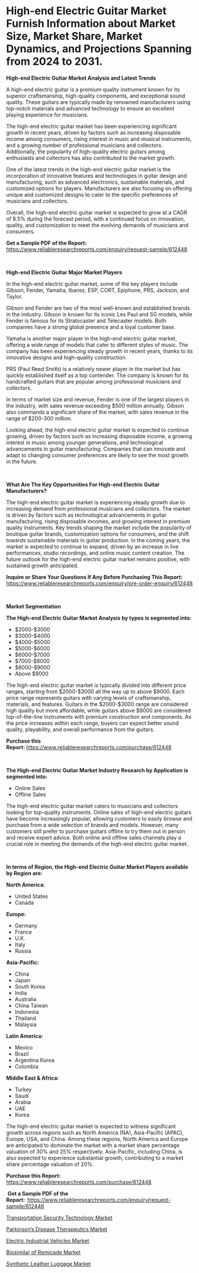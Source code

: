<p><h1>High-end Electric Guitar Market Furnish Information about Market Size, Market Share, Market Dynamics, and Projections Spanning from 2024 to 2031.</h1></p><p><strong>High-end Electric Guitar Market Analysis and Latest Trends</strong></p>
<p><p>A high-end electric guitar is a premium quality instrument known for its superior craftsmanship, high-quality components, and exceptional sound quality. These guitars are typically made by renowned manufacturers using top-notch materials and advanced technology to ensure an excellent playing experience for musicians.</p><p>The high-end electric guitar market has been experiencing significant growth in recent years, driven by factors such as increasing disposable income among consumers, rising interest in music and musical instruments, and a growing number of professional musicians and collectors. Additionally, the popularity of high-quality electric guitars among enthusiasts and collectors has also contributed to the market growth.</p><p>One of the latest trends in the high-end electric guitar market is the incorporation of innovative features and technologies in guitar design and manufacturing, such as advanced electronics, sustainable materials, and customized options for players. Manufacturers are also focusing on offering unique and customized designs to cater to the specific preferences of musicians and collectors.</p><p>Overall, the high-end electric guitar market is expected to grow at a CAGR of 8.5% during the forecast period, with a continued focus on innovation, quality, and customization to meet the evolving demands of musicians and consumers.</p></p>
<p><strong>Get a Sample PDF of the Report:&nbsp;</strong> <a href="https://www.reliableresearchreports.com/enquiry/request-sample/612448">https://www.reliableresearchreports.com/enquiry/request-sample/612448</a></p>
<p>&nbsp;</p>
<p><strong>High-end Electric Guitar Major Market Players</strong></p>
<p><p>In the high-end electric guitar market, some of the key players include Gibson, Fender, Yamaha, Ibanez, ESP, CORT, Epiphone, PRS, Jackson, and Taylor. </p><p>Gibson and Fender are two of the most well-known and established brands in the industry. Gibson is known for its iconic Les Paul and SG models, while Fender is famous for its Stratocaster and Telecaster models. Both companies have a strong global presence and a loyal customer base.</p><p>Yamaha is another major player in the high-end electric guitar market, offering a wide range of models that cater to different styles of music. The company has been experiencing steady growth in recent years, thanks to its innovative designs and high-quality construction.</p><p>PRS (Paul Reed Smith) is a relatively newer player in the market but has quickly established itself as a top contender. The company is known for its handcrafted guitars that are popular among professional musicians and collectors.</p><p>In terms of market size and revenue, Fender is one of the largest players in the industry, with sales revenue exceeding $500 million annually. Gibson also commands a significant share of the market, with sales revenue in the range of $200-300 million.</p><p>Looking ahead, the high-end electric guitar market is expected to continue growing, driven by factors such as increasing disposable income, a growing interest in music among younger generations, and technological advancements in guitar manufacturing. Companies that can innovate and adapt to changing consumer preferences are likely to see the most growth in the future.</p></p>
<p>&nbsp;</p>
<p><strong>What Are The Key Opportunities For High-end Electric Guitar Manufacturers?</strong></p>
<p><p>The high-end electric guitar market is experiencing steady growth due to increasing demand from professional musicians and collectors. The market is driven by factors such as technological advancements in guitar manufacturing, rising disposable incomes, and growing interest in premium quality instruments. Key trends shaping the market include the popularity of boutique guitar brands, customization options for consumers, and the shift towards sustainable materials in guitar production. In the coming years, the market is expected to continue to expand, driven by an increase in live performances, studio recordings, and online music content creation. The future outlook for the high-end electric guitar market remains positive, with sustained growth anticipated.</p></p>
<p><strong>Inquire or Share Your Questions If Any Before Purchasing This Report:</strong> <a href="https://www.reliableresearchreports.com/enquiry/pre-order-enquiry/612448">https://www.reliableresearchreports.com/enquiry/pre-order-enquiry/612448</a></p>
<p>&nbsp;</p>
<p><strong>Market Segmentation</strong></p>
<p><strong>The High-end Electric Guitar Market Analysis by types is segmented into:</strong></p>
<p><ul><li>$2000-$3000</li><li>$3000-$4000</li><li>$4000-$5000</li><li>$5000-$6000</li><li>$6000-$7000</li><li>$7000-$8000</li><li>$8000-$9000</li><li>Above $9000</li></ul></p>
<p><p>The high-end electric guitar market is typically divided into different price ranges, starting from $2000-$3000 all the way up to above $9000. Each price range represents guitars with varying levels of craftsmanship, materials, and features. Guitars in the $2000-$3000 range are considered high quality but more affordable, while guitars above $9000 are considered top-of-the-line instruments with premium construction and components. As the price increases within each range, buyers can expect better sound quality, playability, and overall performance from the guitars.</p></p>
<p><strong>Purchase this Report:&nbsp;</strong><a href="https://www.reliableresearchreports.com/purchase/612448">https://www.reliableresearchreports.com/purchase/612448</a></p>
<p>&nbsp;</p>
<p><strong>The High-end Electric Guitar Market Industry Research by Application is segmented into:</strong></p>
<p><ul><li>Online Sales</li><li>Offline Sales</li></ul></p>
<p><p>The high-end electric guitar market caters to musicians and collectors looking for top-quality instruments. Online sales of high-end electric guitars have become increasingly popular, allowing customers to easily browse and purchase from a wide selection of brands and models. However, many customers still prefer to purchase guitars offline to try them out in person and receive expert advice. Both online and offline sales channels play a crucial role in meeting the demands of the high-end electric guitar market.</p></p>
<p>&nbsp;</p>
<p><strong>In terms of Region, the High-end Electric Guitar Market Players available by Region are:</strong></p>
<p>
    <p> <strong> North America: </strong>
        <ul>
            <li>United States</li>
            <li>Canada</li>
        </ul>
        </p> 
    <p> <strong> Europe: </strong>
        <ul>
            <li>Germany</li>
            <li>France</li>
            <li>U.K.</li>
            <li>Italy</li>
            <li>Russia</li>
        </ul>
        </p> 
    <p> <strong> Asia-Pacific: </strong>
        <ul>
            <li>China</li>
            <li>Japan</li>
            <li>South Korea</li>
            <li>India</li>
            <li>Australia</li>
            <li>China Taiwan</li>
            <li>Indonesia</li>
            <li>Thailand</li>
            <li>Malaysia</li>
        </ul>
        </p> 
    <p> <strong> Latin America: </strong>
        <ul>
            <li>Mexico</li>
            <li>Brazil</li>
            <li>Argentina Korea</li>
            <li>Colombia</li>
        </ul>
        </p> 
    <p> <strong> Middle East & Africa: </strong>
        <ul>
            <li>Turkey</li>
            <li>Saudi</li>
            <li>Arabia</li>
            <li>UAE</li>
            <li>Korea</li>
        </ul>
    </p>
    </p>
<p><p>The high-end electric guitar market is expected to witness significant growth across regions such as North America (NA), Asia-Pacific (APAC), Europe, USA, and China. Among these regions, North America and Europe are anticipated to dominate the market with a market share percentage valuation of 30% and 25% respectively. Asia-Pacific, including China, is also expected to experience substantial growth, contributing to a market share percentage valuation of 20%.</p></p>
<p><strong>Purchase this Report: </strong><a href="https://www.reliableresearchreports.com/purchase/612448">https://www.reliableresearchreports.com/purchase/612448</a></p>
<p>&nbsp;<strong>Get a Sample PDF of the Report:&nbsp;&nbsp;</strong><a href="https://www.reliableresearchreports.com/enquiry/request-sample/612448">https://www.reliableresearchreports.com/enquiry/request-sample/612448</a></p>
<p><strong></strong></p>
<p><p><a href="https://view.publitas.com/reportprime-1/transportation-security-technology-market-furnish-information-about-market-size-market-share-market-dynamics-and-projections-spanning-from-2024-to-2031/">Transportation Security Technology Market</a></p><p><a href="https://mire-aunt-385.notion.site/Parkinson-s-Disease-Therapeutics-Market-Analysis-and-Market-Size-Global-Industry-Overview-Market-S-7b661f9ade0f49e59fc84b731fe18614">Parkinson’s Disease Therapeutics Market</a></p><p><a href="https://invited-way-688.notion.site/Electric-Industrial-Vehicles-Market-Size-Evaluating-its-Market-Trends-Growth-and-Projections-2024-7f164c70bc5a41b0b73ba3a1a1212fa6">Electric Industrial Vehicles Market</a></p><p><a href="https://butternut-bug-553.notion.site/Biosimilar-of-Remicade-Market-Size-Global-Industry-Overview-Market-Segmentation-and-Forecast-2024-90a1a11f057946f3b16de8c72f40df0d">Biosimilar of Remicade Market</a></p><p><a href="https://view.publitas.com/reportprime-1/synthetic-leather-luggage-market-centers-on-aspects-such-as-market-growth-market-share-market-opportunity-and-projected-forecasts-spanning-from-2024-to-2031/">Synthetic Leather Luggage Market</a></p></p>